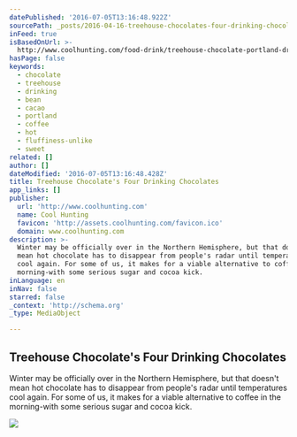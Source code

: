 ```yaml
---
datePublished: '2016-07-05T13:16:48.922Z'
sourcePath: _posts/2016-04-16-treehouse-chocolates-four-drinking-chocolates.md
inFeed: true
isBasedOnUrl: >-
  http://www.coolhunting.com/food-drink/treehouse-chocolate-portland-drinking-chocolate
hasPage: false
keywords:
  - chocolate
  - treehouse
  - drinking
  - bean
  - cacao
  - portland
  - coffee
  - hot
  - fluffiness-unlike
  - sweet
related: []
author: []
dateModified: '2016-07-05T13:16:48.428Z'
title: Treehouse Chocolate's Four Drinking Chocolates
app_links: []
publisher:
  url: 'http://www.coolhunting.com'
  name: Cool Hunting
  favicon: 'http://assets.coolhunting.com/favicon.ico'
  domain: www.coolhunting.com
description: >-
  Winter may be officially over in the Northern Hemisphere, but that doesn't
  mean hot chocolate has to disappear from people's radar until temperatures
  cool again. For some of us, it makes for a viable alternative to coffee in the
  morning-with some serious sugar and cocoa kick.
inLanguage: en
inNav: false
starred: false
_context: 'http://schema.org'
_type: MediaObject

---
```

<article style=""><h1>Treehouse Chocolate's Four Drinking Chocolates</h1><p>Winter may be officially over in the Northern Hemisphere, but that doesn't mean hot chocolate has to disappear from people's radar until temperatures cool again. For some of us, it makes for a viable alternative to coffee in the morning-with some serious sugar and cocoa kick.</p><img src="http://assets.coolhunting.com/coolhunting/2016/04/06/large_Treehouse-Drinking-Choco-01.jpg" /></article>